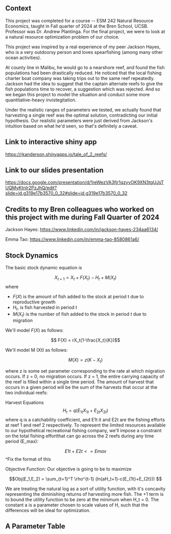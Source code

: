 
## Context

This project was completed for a course -- ESM 242 Natural Resource Economics, taught in Fall quarter of 2024 at the Bren School, UCSB.
Professor was Dr. Andrew Plantinga. For the final project, we were to look at a natural resource optimization problem of our choice.

This project was inspired by a real experience of my peer Jackson Hayes, who is a very outdoorsy person and loves spearfishing (among many other ocean activities).

At county line in Malibu, he would go to a nearshore reef, and found the fish populations had been drastically reduced. He noticed that the local fishing charter boat company was taking trips out to the same reef repeatedly. Jackson had the idea to suggest that the captain alternate reefs to give the fish populations time to recover, a suggestion which was rejected. And so we began this project to model the situation and conduct some more quantitative-heavy invistegitation. 


Under the realistic ranges of parameters we tested, we actually found that harvesting a single reef was the optimal solution, contradicting our initial hypothesis. Our realistic parameters were just derived from Jackson's intuition based on what he'd seen, so that's definitely a caveat. 


## Link to interactive shiny app
https://rkanderson.shinyapps.io/tale_of_2_reefs/

## Link to our slides presentation
https://docs.google.com/presentation/d/1reWezVA3fjr1qzyvOK9XN3tgUJsTUQMyKtnIr2PzJhQ/edit?slide=id.g319e17b3570_0_32#slide=id.g319e17b3570_0_32

## Credits to my Bren colleagues who worked on this project with me during Fall Quarter of 2024

Jackson Hayes: https://www.linkedin.com/in/jackson-hayes-234aa6134/


Emma Tao: https://www.linkedin.com/in/emma-tao-8580861a6/


## Stock Dynamics
The basic stock dynamic equation is

$$X_{t+1} = X_t + F(X_t) - H_t + M(X_t)$$
where
- $F(X)$ is the amount of fish added to the stock at period t due to reproductive growth
- $H_t$, is fish harvested in period t
- $M(X_t)$ is the number of fish added to the stock in period $t$ due to migration

We'll model $F(X)$ as follows:

$$ F(X) = rX_t(1-\frac{X_t}{K})$$

We'll model M (Xt) as follows:

$$M(X) = z(K-X_t)$$

where z is some set parameter corresponding to the rate at which migration occurs. If z = 0, no migration occurs. If z = 1, the entire carrying capacity of the reef is filled within a single time period. The amount of harvest that occurs in a given period will be the sum of the harvests that occur at the two individual reefs:


Harvest Equations
$$H_t=q(E_{1t}X_{1t}+E_{2t}X_{2t})$$
where q is a catchability coefficient, and E1t it and E2t are the fishing efforts at reef 1 and reef 2 respectively.
To represent the limited resources available to our hypothetical recreational fishing company, we'll impose a constraint on the total fishing effortthat can go across the 2 reefs during any time period (E_max):

$$ E1t + E2t <= Emax$$
^Fix the format of this

Objective Function: Our objective is going to be to maximize

$$Obj(E_1,E_2) = \sum_{t=1}^T \rho^{t-1} (ln(aH_t+1)-c(E_{1t}+E_{2t})) $$

We are treating the natural log as a sort of utility function, with it's concavity representing the diminishing returns of harvesting more fish. The +1
term is to bound the utility function to be zero at the minimum when H_t = 0. The constant a is a parameter chosen to scale values of H, such that the differences will be ideal for optimization.


## A Parameter Table

<TODO WILL ADD>


